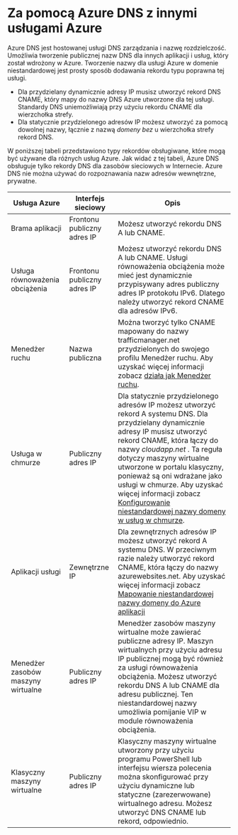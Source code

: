 <properties
  pageTitle="Za pomocą Azure DNS z innymi usługami Azure | Microsoft Azure"
  description="Opis sposobu rozpoznawania nazw dla innych usług Azure za pomocą Azure DNS"
  services="dns"
  documentationCenter="na"
  authors="sdwheeler"
  manager="carmonm"
  editor=""
  tags="azure dns"
/>
<tags
  ms.service="dns"
  ms.devlang="na"
  ms.topic="article"
  ms.tgt_pltfrm="na"
  ms.workload="infrastructure-services"
  ms.date="09/21/2016"
  ms.author="sewhee"
/>

# <a name="using-azure-dns-with-other-azure-services"></a>Za pomocą Azure DNS z innymi usługami Azure

Azure DNS jest hostowanej usługi DNS zarządzania i nazwę rozdzielczość. Umożliwia tworzenie publicznej nazw DNS dla innych aplikacji i usług, który został wdrożony w Azure. Tworzenie nazwy dla usługi Azure w domenie niestandardowej jest prosty sposób dodawania rekordu typu poprawna tej usługi.

* Dla przydzielany dynamicznie adresy IP musisz utworzyć rekord DNS CNAME, który mapy do nazwy DNS Azure utworzone dla tej usługi. Standardy DNS uniemożliwiają przy użyciu rekordu CNAME dla wierzchołka strefy.
* Dla statycznie przydzielonego adresów IP możesz utworzyć za pomocą dowolnej nazwy, łącznie z nazwą _domeny bez_ u wierzchołka strefy rekord DNS.

W poniższej tabeli przedstawiono typy rekordów obsługiwane, które mogą być używane dla różnych usług Azure. Jak widać z tej tabeli, Azure DNS obsługuje tylko rekordy DNS dla zasobów sieciowych w Internecie. Azure DNS nie można używać do rozpoznawania nazw adresów wewnętrzne, prywatne.

| Usługa Azure | Interfejs sieciowy | Opis |
|---------------|-------------------|-------------|
| Brama aplikacji | Frontonu publiczny adres IP | Możesz utworzyć rekordu DNS A lub CNAME. |
| Usługa równoważenia obciążenia | Frontonu publiczny adres IP | Możesz utworzyć rekordu DNS A lub CNAME. Usługi równoważenia obciążenia może mieć jest dynamicznie przypisywany adres publiczny adres IP protokołu IPv6. Dlatego należy utworzyć rekord CNAME dla adresów IPv6. |
| Menedżer ruchu | Nazwa publiczna | Można tworzyć tylko CNAME mapowany do nazwy trafficmanager.net przydzielonych do swojego profilu Menedżer ruchu. Aby uzyskać więcej informacji zobacz [działa jak Menedżer ruchu](../traffic-manager/traffic-manager-how-traffic-manager-works.md#traffic-manager-example). |
| Usługa w chmurze | Publiczny adres IP | Dla statycznie przydzielonego adresów IP możesz utworzyć rekord A systemu DNS. Dla przydzielany dynamicznie adresy IP musisz utworzyć rekord CNAME, która łączy do nazwy _cloudapp.net_ . Ta reguła dotyczy maszyny wirtualne utworzone w portalu klasyczny, ponieważ są oni wdrażane jako usługi w chmurze. Aby uzyskać więcej informacji zobacz [Konfigurowanie niestandardowej nazwy domeny w usług w chmurze](../cloud-services/cloud-services-custom-domain-name-portal.md). |
| Aplikacji usługi | Zewnętrzne IP | Dla zewnętrznych adresów IP możesz utworzyć rekord A systemu DNS. W przeciwnym razie należy utworzyć rekord CNAME, która łączy do nazwy azurewebsites.net. Aby uzyskać więcej informacji zobacz [Mapowanie niestandardowej nazwy domeny do Azure aplikacji](../app-service-web/web-sites-custom-domain-name.md) |
| Menedżer zasobów maszyny wirtualne | Publiczny adres IP | Menedżer zasobów maszyny wirtualne może zawierać publiczne adresy IP. Maszyn wirtualnych przy użyciu adresu IP publicznej mogą być również za usługi równoważenia obciążenia. Możesz utworzyć rekordu DNS A lub CNAME dla adresu publicznej. Ten niestandardowej nazwy umożliwia pomijanie VIP w module równoważenia obciążenia. |
| Klasyczny maszyny wirtualne | Publiczny adres IP | Klasyczny maszyny wirtualne utworzony przy użyciu programu PowerShell lub interfejsu wiersza polecenia można skonfigurować przy użyciu dynamiczne lub statyczne (zarezerwowane) wirtualnego adresu. Możesz utworzyć DNS CNAME lub rekord, odpowiednio. |
